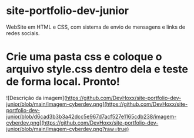 # site-portfolio-dev-junior

WebSite em HTML e CSS, com sistema de envio de mensagens e links de redes sociais.

# Crie uma pasta css e coloque o arquivo style.css dentro dela e teste de forma local. Pronto!

![Descrição da imagem](https://github.com/DevHoxx/site-portfolio-dev-junior/blob/main/imagem-cyberdev.png](https://github.com/DevHoxx/site-portfolio-dev-junior/blob/d6cad3b3b3a42dcc5e967d7acf527e1165cdb238/imagem-cyberdev.png](https://github.com/DevHoxx/site-portfolio-dev-junior/blob/main/imagem-cyberdev.png?raw=true)

